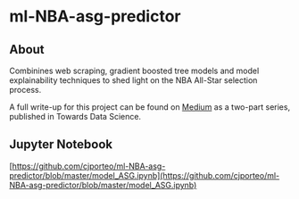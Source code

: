 # ml-NBA-asg-predictor

## About

Combinines web scraping, gradient boosted tree models and model explainability techniques to shed light on the NBA All-Star selection process.

A full write-up for this project can be found on [Medium](https://medium.com/@cjporteo) as a two-part series, published in Towards Data Science. 

## Jupyter Notebook

[https://github.com/cjporteo/ml-NBA-asg-predictor/blob/master/model_ASG.ipynb](https://github.com/cjporteo/ml-NBA-asg-predictor/blob/master/model_ASG.ipynb)
